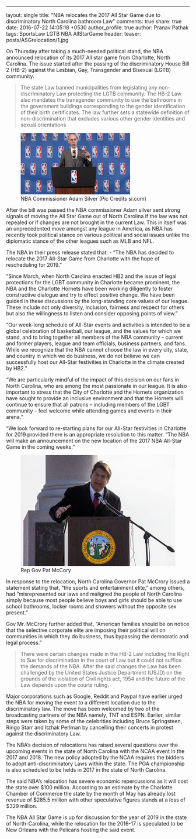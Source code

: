 ---
layout: single
title:  "NBA relocates the 2017 All Star Game due to discriminatory North Carolina bathroom Law"
comments: true
share: true
date:   2016-07-22 14:05:18 +0530
author_profile: true
author: Pranav Pathak
tags: SportsLaw LGTB NBA AllStarGame
header:
  teaser: posts/ASGrelocation/1.jpg

On Thursday after taking a much-needed political stand, the NBA announced relocation of its 2017 All star game from Charlotte, North Carolina. The issue started after the passing of the discriminatory House Bill 2 (HB-2) against the Lesbian, Gay, Transgender and Bisexual (LGTB) community. 

<blockquote>
The state Law banned municipalities from legislating any non-discriminatory Law protecting the LGTB community. The HB-2 Law also mandates the transgender community to use the bathrooms in the government buildings corresponding to the gender identification of their birth certificates. The law further sets a statewide definition of non-discrimination that excludes various other gender identities and sexual orientations
</blockquote>

<figure class="half">
<a href="/images/posts/ASGrelocation/1.jpg"><img src="/images/posts/ASGrelocation/1.jpg"></a>
<figcaption>NBA Commissioner Adam Silver (Pic Credits si.com)</figcaption>
</figure>

After the bill was passed the NBA commissioner Adam silver sent strong signals of moving the All Star Game out of North Carolina if the law was not repealed or if changes are not brought in the current Law. This in itself was an unprecedented move amongst any league in America, as NBA has recently took political stance on various political and social issues unlike the diplomatic stance of the other leagues such as MLB and NFL. 

The NBA in their press release stated that: -
“The NBA has decided to relocate the 2017 All-Star Game from Charlotte with the hope of rescheduling for 2019.”

“Since March, when North Carolina enacted HB2 and the issue of legal protections for the LGBT community in Charlotte became prominent, the NBA and the Charlotte Hornets have been working diligently to foster constructive dialogue and try to effect positive change. We have been guided in these discussions by the long-standing core values of our league. These include not only diversity, inclusion, fairness and respect for others but also the willingness to listen and consider opposing points of view.”

“Our week-long schedule of All-Star events and activities is intended to be a global celebration of basketball, our league, and the values for which we stand, and to bring together all members of the NBA community – current and former players, league and team officials, business partners, and fans. While we recognize that the NBA cannot choose the law in every city, state, and country in which we do business, we do not believe we can successfully host our All-Star festivities in Charlotte in the climate created by HB2.”

“We are particularly mindful of the impact of this decision on our fans in North Carolina, who are among the most passionate in our league. It is also important to stress that the City of Charlotte and the Hornets organization have sought to provide an inclusive environment and that the Hornets will continue to ensure that all patrons – including members of the LGBT community – feel welcome while attending games and events in their arena.”

“We look forward to re-starting plans for our All-Star festivities in Charlotte for 2019 provided there is an appropriate resolution to this matter.
“The NBA will make an announcement on the new location of the 2017 NBA All-Star Game in the coming weeks.”

<figure class="half">
<a href="/images/posts/ASGrelocation/2.jpg"><img src="/images/posts/ASGrelocation/2.jpg"></a>
<figcaption>Rep Gov Pat McCory</figcaption>
</figure>
 
In response to the relocation, North Carolina Governor Pat McCrory issued a statement stating that, “the sports and entertainment elite,” among others, had “misrepresented our laws and maligned the people of North Carolina simply because most people believe boys and girls should be able to use school bathrooms, locker rooms and showers without the opposite sex present.”

Gov Mr. McCrory further added that,  “American families should be on notice that the selective corporate elite are imposing their political will on communities in which they do business, thus bypassing the democratic and legal process.”

<blockquote>
There were certain changes made in the HB-2 Law including the Right to Sue for discrimination in the court of Law but it could not suffice the demands of the NBA. After the said changes the Law has been challenged by the United States Justice Department (USJD) on the grounds of the violation of Civil rights act, 1954 and the future of the Law depends upon the courts ruling.
</blockquote>

Major corporations such as Google, Reddit and Paypal have earlier urged the NBA for moving the event to a different location due to the discriminatory law. The move has been welcomed by two of the broadcasting partners of the NBA namely, TNT and ESPN. Earlier, similar steps were taken by some of the celebrities including Bruce Springsteen, Ringo Starr and Itzhak Perlman by cancelling their concerts in protest against the discriminatory Law.

The NBA’s decision of relocations has raised several questions over the upcoming events in the state of North Carolina with the NCAA event in the 2017 and 2018. The new policy adopted by the NCAA requires the bidders to adopt anti-discriminatory Laws within the state. The PGA championship is also scheduled to be helds in 2017 in the state of North Carolina.

The said NBA’s relocation has severe economic repercussions as it will cost the state over $100 million. According to an estimate by the Charlotte Chamber of Commerce the state by the month of May has already lost revenue of $285.5 million with other speculative figures stands at a loss of $329 million.

The NBA All Star Game is up for discussion for the year of 2019 in the state of North-Carolina, while the relocation for the 2016-17 is speculated to be New Orleans with the Pelicans hosting the said event.
